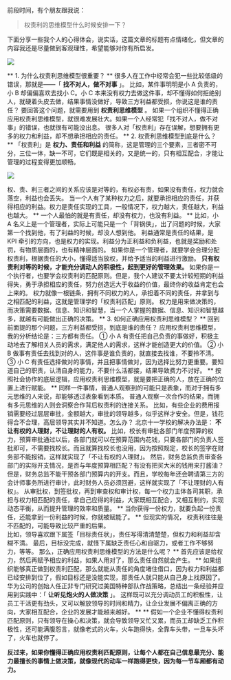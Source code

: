 前段时间，有个朋友跟我说：

> 权责利的思维模型什么时候安排一下？

下面分享一些我个人的心得体会，说实话，这篇文章的标题有点情绪化，但文章的内容我还是尽量做到客观理性，希望能够对你有所启发。

![](https://mmbiz.qpic.cn/mmbiz_png/giaycic3UNwo11Z3ZuznWNiaDaTVvrtXc5nLbnFUN1fSibvSOSq2vosnHiaQHgsVVSy4mLvibAiaK6Lzb5Wl0AtvH3zdA/640?wx_fmt=png)

** 1\. 为什么权责利思维模型很重要？  ** 很多人在工作中经常会犯一些比较低级的错误，那就是——「 **找不对人，做不对事** 」。
比如，某件事明明是小 A 负责的，小 B 却偏偏喜欢去找小 C。小 C
本来没有权力去做这件事，却不懂得如何拒绝别人，就硬着头皮去做，结果事情没做好，导致三方利益都受损，你说这是谁的责任？  要回答这个问题，就需要用到
**权责利思维模型** 。  如果一个组织不懂得正确应用权责利思维模型，就很难发展壮大。如果一个人经常犯「找不对人，做不对事」的错误，也就很有可能没出息。
很多人对「权责利」存在误解，想要拥有更多的权力和利益，却不想承担相应的责任。  ** 2\. 权责利思维模型到底是什么？  ** 「权责利」是
**权力、责任和利益**
的简称，这是管理的三个要素，三者密不可分，三位一体，缺一不可，它们既是相关的，又是统一的，只有相互配合，才能让管理的过程变得更加顺畅。

![](https://mmbiz.qpic.cn/mmbiz_png/giaycic3UNwo11Z3ZuznWNiaDaTVvrtXc5nZFbicOgVCniamRAmnSrRNHMQ1Zy8pVS0iarQYoC4jeL0hTSrsAiaicBgm5w/640?wx_fmt=png)

权、责、利三者之间的关系应该是对等的，有权必有责，如果没有责任，权力就会落空，利益也会丢失。
当一个人有了某种权力之后，就要承担相应的责任，并获得相应的利益。权力是责任实现的工具，一般情况下，权力越大，责任越大，利益也越大。  **
一个人最怕的就是有责任，却没有权力，也没有利益。  ** 比如，小 A
名义上是一个管理者，实际上可能只是一个「背锅侠」，出了问题的时候，大家第一个找到他，有了利益的时候，却没人想到他。  利益通常是责任的结果，是 KPI
牵引的方向，也是权力的实现。利益分为正利益和负利益，也就是奖励和处罚，有物质层面的，也有精神层面的。
如果你是一个管理者，就要学会合理分配权责利，根据责任的大小，懂得适当放权，并给予适当的利益进行激励。
**只有权责利对等的时候，才能充分调动人的积极性，起到更好的管理效果。**
如果你是一个执行者，也要学会权责利的匹配原则。但是，我个人建议不要太计较短期的利益得失，勇于承担相应的责任，努力创造远大于收益的价值，最终你的收益肯定也会上来的。
权力就像一根链条，拥有不同权力的人，承担着不同的责任，并拿到与之相匹配的利益，这就是管理学的「权责利匹配」原则。
权力是用来做决策的，而决策需要数据、信息、知识和智慧，当一个人掌握的数据、信息、知识和智慧越多，就越有可能做出正确的决策。  ** 3\.
如何正确应用权责利思维模型？  ** 回到前面提的那个问题，三方利益都受损，到底是谁的责任？  应用权责利思维模型，我的分析结论是：三方都有责任。  ① 小
A 有责任把自己负责的事做好，积极主动地去了解相关人员的需求，满足他人的需求，这样才能创造更大的价值。  ② 小 B
做事有责任去找到对的人，这件事是谁负责的，就直接去找谁，不要拎不清。  ③ 小 C
有责任选择做对的事情，并且把事情做对，因为选择比努力更重要。要知道自己的职责，认清自身的能力，不要什么活都接，结果导致费力不讨好。  **
按照社会协作的底层逻辑，应用权责利思维模型，就是要把正确的人，放在正确的位置上进行赋能。  **
同样一件事情，普通人观察到的可能只是表象，而对于拥有多元思维的人来说，却能够透过表象看到本质。
普通人观察一次合作的结果，而拥有多元思维的人则会洞察合作背后权责利的连接关系。
比如，有些企业的费用报销需要经过层层审批，金额越大，审批的领导越多，似乎这样才安全。但是，钱花得合不合理，高层领导其实并不知道。怎么办？
北京十一学校的解决办法是： **不让有权的人理财，不让理财的人有权。**
比如，校长有审批各部门年度预算的权力，预算审批通过以后，各部门就可以在预算范围内花钱，只要各部门的负责人签批即可，不需要找校长。而且就算找校长也没用，因为按照规定，校长的签字在财务部不能报销，这样就实现了「不让有权的人理财」。
然后，财务总监负责审查各部门的实际开支情况，是否与年度预算相匹配？有没有把买大米的钱用来打酱油？但是，财务总监不能干预各部门预算内的开支。而且，学校每年还会聘请第三方的会计师事务所进行审计，此时财务人员必须回避，这样就实现了「不让理财的人有权」。
从审批权，到签批权，再到审查权和审计权，每一个权力主体各司其职，承担与权力相匹配的责任，拿自己应得的利益，大家既相互配合，又相互制约，实现动态平衡，从而提升管理的效率和质量。
** 当你获得一份权力，就要负起一份责任，还能拿到一份利益的时候，你就被赋能了。  ** 但现实的情况，  权责利往往是不匹配的，可能导致比较严重的后果。  
比如，领导喜欢跟下属签「目标责任状」，责任写得清清楚楚，但权力和利益却含糊不清。  最后，目标没完成，就怪下属缺乏责任心和自驱力，或者工作不够努力，等等。
那么，正确应用权责利思维模型的方法是什么呢？  ** 首先应该是给权力，然后再赋予相应的利益，如果人用对了，那么责任自然就会产生。  **
如果组织能够真正做到权责利匹配，那么就能从责任的角度堵住借口，因为权力和利益都已经安排到位了，假如目标还是没能实现，那责任人就只能从自己身上找原因了。
华为公司的创始人任正非专门研究过美国特种部队作战策略，总结出一条经验并应用到实践中：「 **让听见炮火的人做决策** 」。
这样既可以充分调动员工的积极性，让员工干活更有劲头，又可以解放领导的时间和精力，让企业发展不偏离正确的方向，大家相互配合，企业的发展才能越来越好。  **
**
假如一个企业不懂得权责利匹配原则，只有领导在操心和决策，就会导致领导又忙又累，而员工却缺乏工作积极性，还可能满腹怨言，就像老式的火车，火车跑得快，全靠车头带，一旦车头坏了，火车也就停了。

**反过来，如果你懂得正确应用权责利匹配原则，让每个人都在自己信息最充分、能力最擅长的事情上做决策，就像现代的动车一样跑得更快，因为每一节车厢都有动力。** 